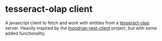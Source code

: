 # tesseract-olap client

A javascript client to fetch and work with entities from a [tesseract-olap](https://www.tesseract-olap.io/) server.
Heavily inspired by the [mondrian-rest-client](https://github.com/Datawheel/mondrian-rest-client) project, but with some added functionality.
